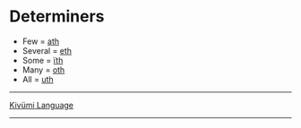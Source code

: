 # Determiners

- Few = [ath](./Kivümi%20Dictionary/ath.md)
- Several = [eth](./Kivümi%20Dictionary/eth.md)
- Some = [ïth](./Kivümi%20Dictionary/ïth.md)
- Many = [oth](./Kivümi%20Dictionary/oth.md)
- All = [uth](./Kivümi%20Dictionary/uth.md)

---

[Kivümi Language](README.md)

---